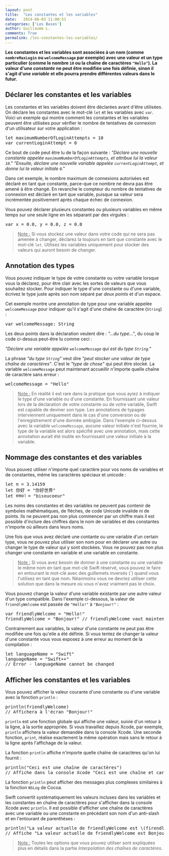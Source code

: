 ```yaml
---
layout: post
title:  "Les constantes et les variables"
date:   2014-06-03 11:00:51
categories: ['Les Bases']
author: Guillaume L.
comments: True
permalink: /les-constantes-les-variables/
---
```


**Les constantes et les variables sont associées à un nom (comme <code>nombreMaxLogin</code> ou <code>welcomeMessage</code> par exemple) avec une valeur et un type particulier (comme le nombre <code>10</code> ou la chaîne de caractères <code>"Hello"</code>). La valeur d'une _constante_ ne peut être modifiée une fois définie, sinon il s'agit d'une _variable_ et elle pourra prendre différentes valeurs dans le futur.**

## Déclarer les constantes et les variables

Les constantes et les variables doivent être déclarées avant d'être utilisées. On déclare les constantes avec le mot-clé <code>let</code> et les variables avec <code>var</code>. Voici un exemple qui montre comment les constantes et les variables peuvent être utilisées pour vérifier le nombre de tentatives de connexion d'un utilisateur sur votre application :

<pre><violet>let</violet> <vert>maximumNumberOfLoginAttempts</vert> = <bleu>10</bleu>
<violet>var</violet> <vert>currentLoginAttempt</vert> = <bleu>0</bleu></pre>

Ce bout de code peut être lu de la façon suivante : *"Déclare une nouvelle constante appelée <code>maximumNumberOfLoginAttempts</code>, et attribue lui la valeur <code>10</code>."*
*"Ensuite, déclare une nouvelle variable appelée <code>currentLoginAttempt</code>, et donne lui la valeur initiale <code>0</code>."*

Dans cet exemple, le nombre maximum de connexions autorisées est déclaré en tant que constante, parce-que ce nombre ne devra pas être amené à être changé. En revanche le compteur du nombre de tentatives de connexion est déclaré en tant que variable, puisque sa valeur sera incrémentée positivement après chaque échec de connexion.

Vous pouvez déclarer plusieurs constantes ou plusieurs variables en même temps sur une seule ligne en les séparant par des virgules :

<pre><violet>var</violet> <vert>x</vert> = <bleu>0.0</bleu>, <vert>y</vert> = <bleu>0.0</bleu>, <vert>z</vert> = <bleu>0.0</bleu></pre>

><u>Note :</u> Si vous stockez une valeur dans votre code qui ne sera pas amenée à changer, déclarez la toujours en tant que constante avec le mot-clé <code>let</code>. Utilisez les variables uniquement pour stocker des valeurs qui auront besoin de changer.

## Annotation des types

Vous pouvez indiquer le type de votre constante ou votre variable lorsque vous la déclarez, pour être clair avec les sortes de valeurs que vous souhaitez stocker. Pour indiquer le type d'une constante ou d'une variable, écrivez le type juste après son nom séparé par *deux points* et d'un espace.

Cet exemple montre une annotation de type pour une variable appelée <code>welcomeMessage</code> pour indiquer qu'il s'agit d'une chaîne de caractère (<code>String</code>) :

<pre><violet>var</violet> <vert>welcomeMessage</vert>: <bleu>String</bleu></pre>

Les deux points dans la déclaration veulent dire : *"...du type..."*, du coup le code ci-dessus peut-être lu comme ceci :

*"Déclare une variable appelée <code>welcomeMessage</code> qui est du type <code>String</code>."*

La phrase *"du type <code>String</code>"* veut dire *"peut stocker une valeur de type chaîne de caractères"*. C'est le *"type de chose"* qui peut être stocké. La variable <code>welcomeMessage</code> peut maintenant accueillir n'importe quelle chaîne de caractère sans erreur :

<pre><vert>welcomeMessage</vert> = <orange>"Hello"</orange></pre>

><u>Note :</u> En réalité il est rare dans la pratique que vous ayiez à indiquer le type d'une variable ou d'une constante. En fournissant une valeur lors de la déclaration de votre constante ou de votre variable, Swift est capable de deviner son type. Les annotations de typages interviennent uniquement dans le cas d'une conversion ou de l'enregistrement d'une donnée ambigüe. Dans l'exemple ci-dessus avec la variable <code>welcomeMessage</code>, aucune valeur initiale n'est fournie, le type de la variable est alors spécifié avec une annotation, mais cette annotation aurait été inutile en fournissant une valeur initiale à la variable.

## Nommage des constantes et des variables

Vous pouvez utiliser n'importe quel caractère pour vos noms de variables et de constantes, même les caractères spéciaux et unicode :

<pre><violet>let</violet> <vert>π</vert> = <bleu>3.14159</bleu>
<violet>let</violet> <vert>你好</vert> = <orange>"你好世界"</orange>
<violet>let</violet> <img src="http://upload.swiftcode.fr/2014/06/emoji_apple2.png" alt="emoji_apple2" width="30" height="14" class="alignnone size-full wp-image-368" /> = <orange>"bisoucoeur"</orange></pre>

Les noms des constantes et des variables ne peuvent pas contenir de symboles mathématiques, de flèches, de code Unicode invalide ni de points. Ils ne peuvent pas non plus commencer par un chiffre mais il est possible d'inclure des chiffres dans le nom de variables et des constantes n'importe où ailleurs dans leurs noms.

Une fois que vous avez déclaré une contante ou une variable d'un certain type, vous ne pouvez plus utiliser son nom pour en déclarer une autre ou changer le type de valeur qui y sont stockées. Vous ne pouvez pas non plus changer une constante en variable et une variable en constante.

><u>Note :</u> Si vous avez besoin de donner à une constante ou une variable le même nom en tant que mot-clé Swift réservé, vous pouvez le faire en entourant le mot-clé avec des guillemets inversés (`) quand vous l'utilisez en tant que nom. Néanmoins vous ne devriez utiliser cette solution que dans la mesure où vous n'avez vraiment pas le choix.

Vous pouvez change la valeur d'une variable existante par une autre valeur d'un type compatible. Dans l'exemple ci-dessous, la valeur de <code>friendlyWelcome</code> est passée de <code>"Hello!"</code> à <code>"Bonjour!"</code> :

<pre><violet>var</violet> <vert>friendlyWelcome</vert> = <orange>"Hello!"</orange>
<vert>friendlyWelcome</vert> = <orange>"Bonjour!"</orange> <gris>// friendlyWelcome vaut maintenant "Bonjour!"</gris></pre>

Contrairement aux variables, la valeur d'une constante ne peut pas être modifiée une fois qu'elle a été définie. Si vous tentez de changer la valeur d'une constante vous vous exposez à une erreur au moment de la compilation :

<pre><violet>let</violet> <vert>languageName</vert> = <orange>"Swift"</orange>
<vert>languageName</vert> = <orange>"Swift++"</orange>
<gris>// Error - languageName cannot be changed</gris></pre>

## Afficher les constantes et les variables

Vous pouvez afficher la valeur courante d'une constante ou d'une variable avec la fonction <code>println</code> :

<pre><vert>println</vert>(<vert>friendlyWelcome</vert>)
<gris>// Affichera à l'écran "Bonjour!"</gris></pre>

<code>println</code> est une fonction globale qui affiche une valeur, suivie d'un retour à la ligne, à la sortie appropriée. Si vous travaillez depuis Xcode, par exemple, <code>println</code> affichera la valeur demandée dans la console Xcode. Une seconde fonction, <code>print</code>, réalise exactement la même opération mais sans le retour à la ligne après l'affichage de la valeur.

La fonction <code>println</code> affiche n'importe quelle chaîne de caractères qu'on lui fournit :

<pre><vert>println</vert>(<orange>"Ceci est une chaîne de caractères"</orange>)
<gris>// Affiche dans la console Xcode "Ceci est une chaîne et caractères"</gris></pre>

La fonction <code>println</code> peut afficher des messages plus complexes similaires à la fonction <code>NSLog</code> de Cocoa.

Swift convertit systématiquement les valeurs incluses dans les variables et les constantes en chaîne de caractères pour s'afficher dans la console Xcode avec <code>println</code>. Il est possible d'afficher une chaîne de caractères avec une variable ou une constante en précédant son nom d'un anti-slash et en l'entourant de parenthèses :

<pre><vert>println</vert>(<orange>"La valeur actuelle de friendlyWelcome est</orange> \(<vert>firendlyWelcome</vert>)<orange>"</orange>)
<gris>// Affiche "La valeur actuelle de friendlyWelcome est Bonjour!"</gris></pre>

><u>Note :</u> Toutes les options que vous pouvez utiliser sont expliquées plus en détails dans la partie *Interpolation des chaînes de caractères*.